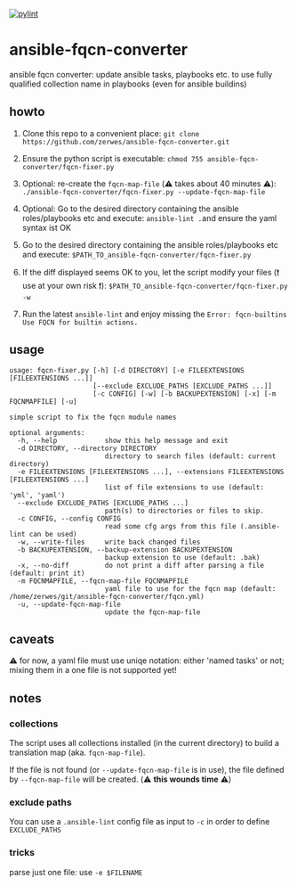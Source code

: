 [![pylint](https://github.com/zerwes/ansible-fqcn-converter/actions/workflows/pylint.yml/badge.svg)](https://github.com/zerwes/ansible-fqcn-converter/actions/workflows/pylint.yml)

# ansible-fqcn-converter
ansible fqcn converter: update ansible tasks, playbooks etc. to use fully qualified collection name in playbooks (even for ansible buildins)

## howto
 1. Clone this repo to a convenient place: `git clone https://github.com/zerwes/ansible-fqcn-converter.git`

 2. Ensure the python script is executable: `chmod 755 ansible-fqcn-converter/fqcn-fixer.py`

 3. Optional: re-create the `fqcn-map-file` (:warning: takes about 40 minutes :warning:): `./ansible-fqcn-converter/fqcn-fixer.py --update-fqcn-map-file`

 4. Optional: Go to the desired directory containing the ansible roles/playbooks etc and execute: `ansible-lint .`and ensure the yaml syntax ist OK

 5. Go to the desired directory containing the ansible roles/playbooks etc and execute: `$PATH_TO_ansible-fqcn-converter/fqcn-fixer.py`

 6. If the diff displayed seems OK to you, let the script modify your files (:exclamation: use at your own risk :exclamation:): `$PATH_TO_ansible-fqcn-converter/fqcn-fixer.py -w`

 7. Run the latest `ansible-lint` and enjoy missing the `Error: fqcn-builtins Use FQCN for builtin actions.`

## usage
```
usage: fqcn-fixer.py [-h] [-d DIRECTORY] [-e FILEEXTENSIONS [FILEEXTENSIONS ...]]
                     [--exclude EXCLUDE_PATHS [EXCLUDE_PATHS ...]]
                     [-c CONFIG] [-w] [-b BACKUPEXTENSION] [-x] [-m FQCNMAPFILE] [-u]

simple script to fix the fqcn module names

optional arguments:
  -h, --help            show this help message and exit
  -d DIRECTORY, --directory DIRECTORY
                        directory to search files (default: current directory)
  -e FILEEXTENSIONS [FILEEXTENSIONS ...], --extensions FILEEXTENSIONS [FILEEXTENSIONS ...]
                        list of file extensions to use (default: 'yml', 'yaml')
  --exclude EXCLUDE_PATHS [EXCLUDE_PATHS ...]
                        path(s) to directories or files to skip.
  -c CONFIG, --config CONFIG
                        read some cfg args from this file (.ansible-lint can be used)
  -w, --write-files     write back changed files
  -b BACKUPEXTENSION, --backup-extension BACKUPEXTENSION
                        backup extension to use (default: .bak)
  -x, --no-diff         do not print a diff after parsing a file (default: print it)
  -m FQCNMAPFILE, --fqcn-map-file FQCNMAPFILE
                        yaml file to use for the fqcn map (default: /home/zerwes/git/ansible-fqcn-converter/fqcn.yml)
  -u, --update-fqcn-map-file
                        update the fqcn-map-file
```

## caveats
:warning: for now, a yaml file must use uniqe notation: either 'named tasks' or not; mixing them in a one file is not supported yet!

## notes

### collections
The script uses all collections installed (in the current directory) to build a translation map (aka. `fqcn-map-file`).

If the file is not found (or `--update-fqcn-map-file` is in use), the file defined by `--fqcn-map-file` will be created. (:warning: **this wounds time** :warning:)

### exclude paths
You can use a `.ansible-lint` config file as input to `-c` in order to define `EXCLUDE_PATHS`

### tricks
parse just one file: use `-e $FILENAME`
